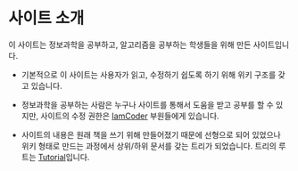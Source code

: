 # 사이트 소개

이 사이트는 정보과학을 공부하고, 알고리즘을 공부하는 학생들을 위해 만든 사이트입니다.   

* 기본적으로 이 사이트는 사용자가 읽고, 수정하기 쉽도록 하기 위해 위키 구조를 갖고 있습니다.

* 정보과학을 공부하는 사람은 누구나 사이트를 통해서 도움을 받고 공부를 할 수 있지만, 사이트의 수정 권한은 [IamCoder](iamcoder/iamcoder.md) 부원들에게 있습니다.

* 사이트의 내용은 원래 책을 쓰기 위해 만들어졌기 때문에 선형으로 되어 있었으나 위키 형태로 만드는 과정에서 상위/하위 문서를 갖는 트리가 되었습니다. 트리의 루트는 [Tutorial](./tutorial.md)입니다.

  

